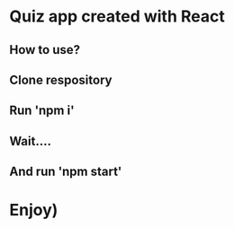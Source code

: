 # Quiz app created with React

## How to use?

## Clone respository

## Run 'npm i'
## Wait....
## And run 'npm start'

# Enjoy)

